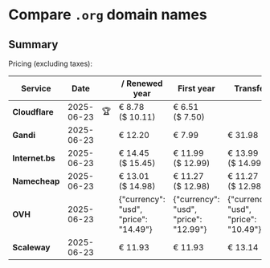 # Compare `.org` domain names

## Summary

Pricing (excluding taxes):

| Service | Date |  | / Renewed year | First year | Transfer | Restoration |
|--|--|--|--|--|--|--|
| **Cloudflare** | 2025-06-23 | 🏆 | € 8.78<br>($ 10.11) | € 6.51<br>($ 7.50) |  |  |
| **Gandi** | 2025-06-23 |  | € 12.20 | € 7.99 | € 31.98 | € 102.23 |
| **Internet.bs** | 2025-06-23 |  | € 14.45<br>($ 15.45) | € 11.99<br>($ 12.99) | € 13.99<br>($ 14.99) | € 71.45<br>($ 70.49) |
| **Namecheap** | 2025-06-23 |  | € 13.01<br>($ 14.98) | € 11.27<br>($ 12.98) | € 11.27<br>($ 12.98) |  |
| **OVH** | 2025-06-23 |  | {"currency": "usd", "price": "14.49"} | {"currency": "usd", "price": "12.99"} | {"currency": "usd", "price": "10.49"} |  |
| **Scaleway** | 2025-06-23 |  | € 11.93 | € 11.93 | € 13.14 | € 58.26 |
